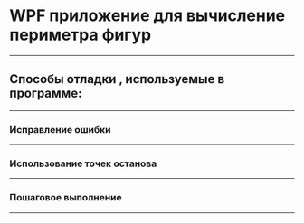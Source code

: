 # WPF приложение для вычисление периметра фигур
***
## Способы отладки , используемые в программе:
***
### Исправление ошибки
----------
### Использование точек останова
----------
### Пошаговое выполнение
----------

